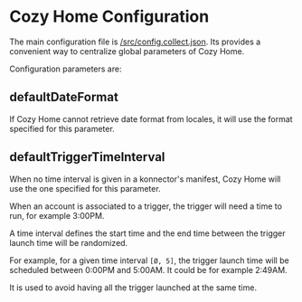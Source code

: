 # Cozy Home Configuration

The main configuration file is [/src/config.collect.json](../src/config/collect.json). Its provides a convenient way to centralize global parameters of Cozy Home.

Configuration parameters are:

## defaultDateFormat

If Cozy Home cannot retrieve date format from locales, it will use the format specified for this parameter.

## defaultTriggerTimeInterval

When no time interval is given in a konnector's manifest, Cozy Home will use the one specified for this parameter.

When an account is associated to a trigger, the trigger will need a time to run, for example 3:00PM.

A time interval defines the start time and the end time between the trigger launch time will be randomized.

For example, for a given time interval `[Ø, 5]`, the trigger launch time will be scheduled between 0:00PM and 5:00AM.
It could be for example 2:49AM.

It is used to avoid having all the trigger launched at the same time.
